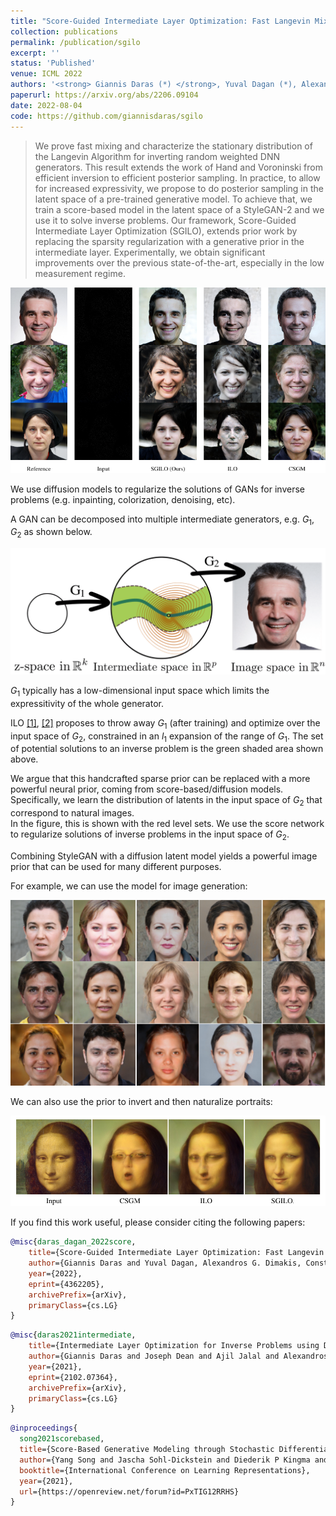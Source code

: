 ```yaml
---
title: "Score-Guided Intermediate Layer Optimization: Fast Langevin Mixing for Inverse Problems"
collection: publications
permalink: /publication/sgilo
excerpt: ''
status: 'Published'
venue: ICML 2022
authors: '<strong> Giannis Daras (*) </strong>, Yuval Dagan (*), Alexandros G. Dimakis, Constantinos Daskalakis'
paperurl: https://arxiv.org/abs/2206.09104
date: 2022-08-04
code: https://github.com/giannisdaras/sgilo
---
```




> We prove fast mixing and characterize the stationary distribution of the Langevin Algorithm for inverting random weighted DNN generators. This result extends the work of Hand and Voroninski from efficient inversion to efficient posterior sampling. In practice, to allow for increased expressivity, we propose to do posterior sampling in the latent space of a pre-trained generative model. To achieve that, we train a score-based model in the latent space of a StyleGAN-2 and we use it to solve inverse problems. Our framework, Score-Guided Intermediate Layer Optimization (SGILO), extends prior work by replacing the sparsity regularization with a generative prior in the intermediate layer. Experimentally, we obtain significant improvements over the previous state-of-the-art, especially in the low measurement regime.

![](https://github.com/giannisdaras/sgilo/blob/main/paper_figs/figure1.png?raw=true)



We use diffusion models to regularize the solutions of GANs for inverse problems (e.g. inpainting, colorization, denoising, etc). 



A GAN can be decomposed into multiple intermediate generators, e.g. $G_1, G_2$ as shown below.

![](https://github.com/giannisdaras/sgilo/blob/main/paper_figs/figure2.png?raw=true)

$G_1$ typically has a low-dimensional input space which limits the expressitivity of the whole generator. 

ILO [[1]](https://arxiv.org/abs/2102.07364), [[2]](https://github.com/giannisdaras/ilo) proposes to throw away $G_1$ (after training) and optimize over the input space of $G_2$, constrained in an $l_1$ expansion of the range of $G_1$. The set of potential solutions to an inverse problem is the green shaded area shown above.

We argue that this handcrafted sparse prior can be replaced with a more powerful neural prior, coming from score-based/diffusion models. Specifically, we learn the distribution of latents in the input space of $G_2$ that correspond to natural images.     
In the figure, this is shown with the red level sets. We use the score network to regularize solutions of inverse problems in the input space of $G_2$.



Combining StyleGAN with a diffusion latent model yields a powerful image prior that can be used for many different purposes.

For example, we can use the model for image generation:


![](https://github.com/giannisdaras/sgilo/blob/main/paper_figs/generations.png?raw=true)


We can also use the prior to invert and then naturalize portraits:

![](https://github.com/giannisdaras/sgilo/blob/main/paper_figs/naturalizations.png?raw=true)



If you find this work useful, please consider citing the following papers:

```bib
@misc{daras_dagan_2022score,
    title={Score-Guided Intermediate Layer Optimization: Fast Langevin Mixing for Inverse Problems},
    author={Giannis Daras and Yuval Dagan, Alexandros G. Dimakis, Constantinos Daskalakis},
    year={2022},
    eprint={4362205},
    archivePrefix={arXiv},
    primaryClass={cs.LG}
}
```

```bib
@misc{daras2021intermediate,
    title={Intermediate Layer Optimization for Inverse Problems using Deep Generative Models},
    author={Giannis Daras and Joseph Dean and Ajil Jalal and Alexandros G. Dimakis},
    year={2021},
    eprint={2102.07364},
    archivePrefix={arXiv},
    primaryClass={cs.LG}
}
```

```bib
@inproceedings{
  song2021scorebased,
  title={Score-Based Generative Modeling through Stochastic Differential Equations},
  author={Yang Song and Jascha Sohl-Dickstein and Diederik P Kingma and Abhishek Kumar and Stefano Ermon and Ben Poole},
  booktitle={International Conference on Learning Representations},
  year={2021},
  url={https://openreview.net/forum?id=PxTIG12RRHS}
}
``` 